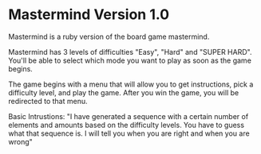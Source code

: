 # Mastermind Version 1.0 

Mastermind is a ruby version of the board game mastermind.

Mastermind has 3 levels of difficulties "Easy", "Hard" and "SUPER HARD". You'll be able to select which mode you want to play as soon as the game begins.

The game begins with a menu that will allow you to get instructions, pick a difficulty level, and play the game. After you win the game, you will be redirected to that menu.

Basic Intrustions:
"I have generated a sequence with a certain number of elements and amounts based on the difficulty levels. You have to guess what that sequence is. I will tell you when you are right and when you are wrong"



